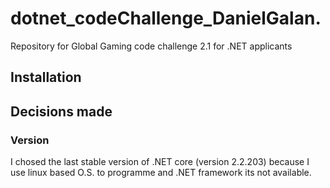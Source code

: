 # dotnet_codeChallenge_DanielGalan.
Repository for Global Gaming code challenge 2.1 for .NET applicants

## Installation




## Decisions made

### Version

I chosed the last stable version of .NET core (version 2.2.203) because I use linux based O.S. to programme and .NET framework its not available.
